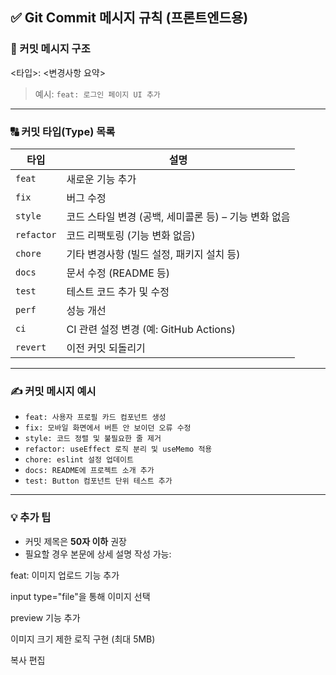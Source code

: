 ## ✅ Git Commit 메시지 규칙 (프론트엔드용)

### 📌 커밋 메시지 구조

<타입>: <변경사항 요약>


> 예시: `feat: 로그인 페이지 UI 추가`

---

### 🔠 커밋 타입(Type) 목록

| 타입 | 설명 |
|------|------|
| `feat` | 새로운 기능 추가 |
| `fix` | 버그 수정 |
| `style` | 코드 스타일 변경 (공백, 세미콜론 등) – 기능 변화 없음 |
| `refactor` | 코드 리팩토링 (기능 변화 없음) |
| `chore` | 기타 변경사항 (빌드 설정, 패키지 설치 등) |
| `docs` | 문서 수정 (README 등) |
| `test` | 테스트 코드 추가 및 수정 |
| `perf` | 성능 개선 |
| `ci` | CI 관련 설정 변경 (예: GitHub Actions) |
| `revert` | 이전 커밋 되돌리기 |

---

### ✍ 커밋 메시지 예시

- `feat: 사용자 프로필 카드 컴포넌트 생성`
- `fix: 모바일 화면에서 버튼 안 보이던 오류 수정`
- `style: 코드 정렬 및 불필요한 줄 제거`
- `refactor: useEffect 로직 분리 및 useMemo 적용`
- `chore: eslint 설정 업데이트`
- `docs: README에 프로젝트 소개 추가`
- `test: Button 컴포넌트 단위 테스트 추가`

---

### 💡 추가 팁

- 커밋 제목은 **50자 이하** 권장
- 필요할 경우 본문에 상세 설명 작성 가능:

feat: 이미지 업로드 기능 추가

input type="file"을 통해 이미지 선택

preview 기능 추가

이미지 크기 제한 로직 구현 (최대 5MB)

복사
편집